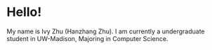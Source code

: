 # Hello!
My name is Ivy Zhu (Hanzhang Zhu). I am currently a undergraduate student in UW-Madison, Majoring in Computer Science. 